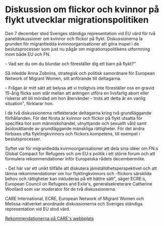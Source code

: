 # Diskussion om flickor och kvinnor på flykt utvecklar migrationspolitiken

Den 7 december stod Sveriges ständiga representation vid EU värd för två paneldiskussioner om kvinnor och flickor på flykt. Diskussionerna la grunden för migrantledda kvinnoorganisationer att göra inspel i de beslutsprocesser som just nu pågår om migrationspolitikens utformning inom både EU och FN.


\- Vad ser du om du blundar och föreställer dig ett barn på flykt?"

Så inledde Anna Zobnina, strategisk och politisk samordnare för European Network of Migrant Women, sitt anförande till deltagarna.

\- Frågan är mitt sätt att belysa att vi troligtvis inte föreställer oss en gravid 15\-årig flicka som står mellan att antingen utföra en livsfarlig abort eller riskerar att bli mördad om hon återvänder – trots att detta är en vanlig situation", förklarar hon.

I de två diskussionerna reflekterade deltagarna kring två grundläggande förhållanden. För det första är kvinnor och flickor på flykt utsatta för specifika hot som människohandel, utnyttjande och sexuellt våld samt åsidosättande av grundläggande mänskliga rättigheter. För det andra förbises ofta flyktingkvinnors och flickors kompetens, till exempel i beslutsprocesser.

Syftet var för migrantledda kvinnoorganisationer att dela sina idéer om FN:s Global Compact for Refugees och om EU:s politik i ett större forum och att formulera rekommendationer inför Europeiska rådets decembermöte.

\- Det här var ett unikt tillfälle att diskutera jämställdhetsperspektivet och att lämna rekommendationer om hur flyktingkvinnors och \-flickors särskilda behov och rättigheter kan inkluderas på ett bättre sätt", säger ECRE:s, European Council on Refugees and Exile's, generalsekreterare Catherine Woollard som var moderator för de två diskussionerna.

CARE International, ECRE, European Network of Migrant Women och Melissa\-nätverket anordnade diskussionerna och Sveriges ständiga representation vid EU stod värd.

[Rekommendationerna på CARE's webbplats](https://www.care-international.org/files/files/201712_How_Europe_takes_forward_Refugee_Compacts-recommendations_related.pdf)
